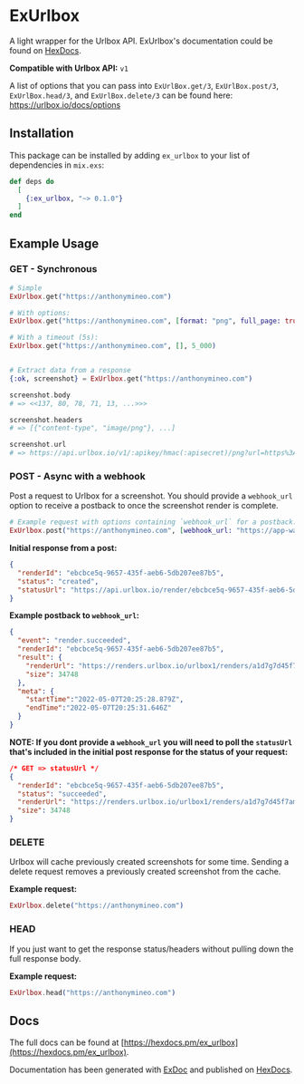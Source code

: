 # ExUrlbox

  A light wrapper for the Urlbox API. ExUrlbox's documentation could be found on [HexDocs](https://hexdocs.pm/ex_urlbox).

  **Compatible with Urlbox API:** `v1`

  A list of options that you can pass into `ExUrlBox.get/3`, `ExUrlBox.post/3`, `ExUrlBox.head/3`, and `ExUrlBox.delete/3` can be found here:
  https://urlbox.io/docs/options


## Installation
This package can be installed by adding `ex_urlbox` to your list of dependencies in `mix.exs`:

```elixir
def deps do
  [
    {:ex_urlbox, "~> 0.1.0"}
  ]
end
```


## Example Usage

### GET - Synchronous
  ```elixir
  # Simple
  ExUrlbox.get("https://anthonymineo.com")

  # With options:
  ExUrlbox.get("https://anthonymineo.com", [format: "png", full_page: true])

  # With a timeout (5s):
  ExUrlbox.get("https://anthonymineo.com", [], 5_000)


  # Extract data from a response
  {:ok, screenshot} = ExUrlbox.get("https://anthonymineo.com")

  screenshot.body
  # => <<137, 80, 78, 71, 13, ...>>>

  screenshot.headers
  # => [{"content-type", "image/png"}, ...]

  screenshot.url
  # => https://api.urlbox.io/v1/:apikey/hmac(:apisecret)/png?url=https%3A%2F%2Fwww.google.com&width=1024&height=768

  ```

### POST - Async with a webhook
  Post a request to Urlbox for a screenshot.
  You should provide a `webhook_url` option to receive a postback to once the screenshot render is complete.
  ```elixir
  # Example request with options containing `webhook_url` for a postback:
  ExUrlbox.post("https://anthonymineo.com", [webhook_url: "https://app-waiting-for-incoming-post.com/"])
  ```

  **Initial response from a post:**
  ```json
  {
    "renderId": "ebcbce5q-9657-435f-aeb6-5db207ee87b5",
    "status": "created",
    "statusUrl": "https://api.urlbox.io/render/ebcbce5q-9657-435f-aeb6-5db207ee87b5"
  }
```

**Example postback to `webhook_url`:**
```json
{
  "event": "render.succeeded",
  "renderId": "ebcbce5q-9657-435f-aeb6-5db207ee87b5",
  "result": {
    "renderUrl": "https://renders.urlbox.io/urlbox1/renders/a1d7g7d45f7am5a0a69cd3de/2022/5/7/ebcbce5q-9657-435f-aeb6-5db207ee87b5.png",
    "size": 34748
  },
  "meta": {
    "startTime":"2022-05-07T20:25:28.879Z",
    "endTime":"2022-05-07T20:25:31.646Z"
  }
}
```


**NOTE: If you dont provide a `webhook_url` you will need to poll the `statusUrl` that's included in the initial post response for the status of your request:**
```json
/* GET => statusUrl */
{
  "renderId": "ebcbce5q-9657-435f-aeb6-5db207ee87b5",
  "status":	"succeeded",
  "renderUrl": "https://renders.urlbox.io/urlbox1/renders/a1d7g7d45f7am5a0a69cd3de/2022/5/7/ebcbce5q-9657-435f-aeb6-5db207ee87b5.png",
  "size": 34748
}
```

### DELETE
Urlbox will cache previously created screenshots for some time. Sending a delete request removes a previously created screenshot from the cache.

**Example request:**
```elixir
ExUrlbox.delete("https://anthonymineo.com")
```

### HEAD
If you just want to get the response status/headers without pulling down the full response body.

**Example request:**
```elixir
ExUrlbox.head("https://anthonymineo.com")
```






## Docs
The full docs can be found at [https://hexdocs.pm/ex_urlbox](https://hexdocs.pm/ex_urlbox).

Documentation has been generated with [ExDoc](https://github.com/elixir-lang/ex_doc)
and published on [HexDocs](https://hexdocs.pm).
